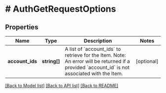 # # AuthGetRequestOptions

## Properties

Name | Type | Description | Notes
------------ | ------------- | ------------- | -------------
**account_ids** | **string[]** | A list of &#x60;account_ids&#x60; to retrieve for the Item. Note: An error will be returned if a provided &#x60;account_id&#x60; is not associated with the Item. | [optional]

[[Back to Model list]](../../README.md#models) [[Back to API list]](../../README.md#endpoints) [[Back to README]](../../README.md)

